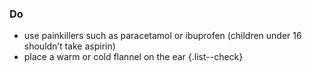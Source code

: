 ### Do

- use painkillers such as paracetamol or ibuprofen (children under 16 shouldn’t take aspirin)
- place a warm or cold flannel on the ear
{.list--check}
